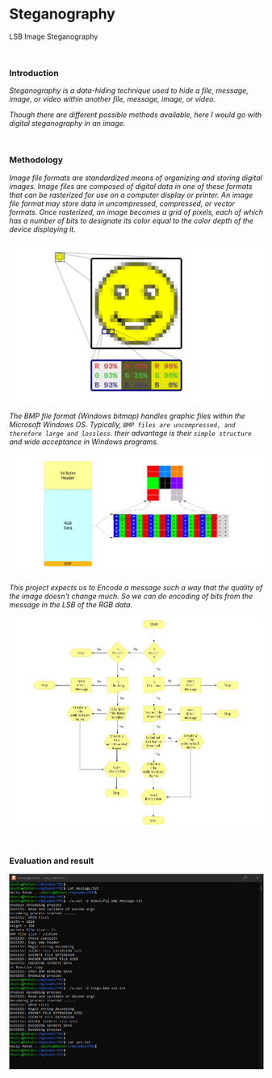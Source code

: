 # Steganography
LSB Image Steganography

&nbsp;

### Introduction

*Steganography is a data-hiding technique used to hide a file, message, image, or video within another file, message, image, or video.*

*Though there are different possible methods available, here I would go with digital steganography in an image.*

&nbsp;

### Methodology

*Image file formats are standardized means of organizing and storing digital images. Image files are composed of digital data in one of these formats that can be rasterized for use on a computer display or printer. An image file format may store data in uncompressed, compressed, or vector formats. Once rasterized, an image becomes a grid of pixels, each of which has a number of bits to designate its color equal to the color depth of the device displaying it.*

![image_2](https://github.com/micro9997/Steganography/blob/master/images/image_2.png)

*The BMP file format (Windows bitmap) handles graphic files within the Microsoft Windows OS. Typically, `BMP files are uncompressed, and therefore large and lossless`. their advantage is their `simple structure` and wide acceptance in Windows programs.*

![image_3](https://github.com/micro9997/Steganography/blob/master/images/image_3.png)

*This project expects us to Encode a message such a way that the quality of the image doesn't change much. So we can do encoding of bits from the message in the LSB of the RGB data.*

![image_4](https://github.com/micro9997/Steganography/blob/master/images/image_4.jpg)

&nbsp;

### Evaluation and result

![image_1](https://github.com/micro9997/Steganography/blob/master/images/image_1.png)

&nbsp;
